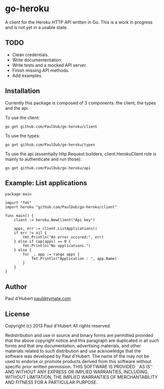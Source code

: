 # go-heroku

A client for the Heroku HTTP API written in Go. This is a work in progress and is not yet in a usable state.

## TODO

 * Clean credentials.
 * Write documententation.
 * Write tests and a mocked API server.
 * Finish missing API methods.
 * Add examples.
 
## Installation

Currently this package is composed of 3 components: the client, the types and the api.

To use the client:

`go get github.com/PaulDub/go-heroku/client`

To use the types:

`go get github.com/PaulDub/go-heroku/types`

To use the api (essentially http.Request builders, client.HerokuClient role is mainly to authenticate and run those):

`go get github.com/PaulDub/go-heroku/api`

## Example: List applications

```
package main

import "fmt"
import heroku "github.com/PaulDub/go-heroku/client"

func main() {
	client := heroku.NewClient("Api key")
	
	apps, err := client.ListApplications()
	if err != nil {
		fmt.Println("An error occured:", err)
	} else if cap(apps) == 0 {
		fmt.Println("No applications.")
	} else {
		for _, app := range apps {
			fmt.Println("Application : ", app.Name)
		}
	}
}
```

## Author

Paul d'Hubert <paul@tymate.com>

## License

Copyright (c) 2013 Paul d'Hubert
All rights reserved.

Redistribution and use in source and binary forms are permitted
provided that the above copyright notice and this paragraph are
duplicated in all such forms and that any documentation,
advertising materials, and other materials related to such
distribution and use acknowledge that the software was developed
by Paul d'Hubert.  The name of the
<organization> may not be used to endorse or promote products derived
from this software without specific prior written permission.
THIS SOFTWARE IS PROVIDED ``AS IS'' AND WITHOUT ANY EXPRESS OR
IMPLIED WARRANTIES, INCLUDING, WITHOUT LIMITATION, THE IMPLIED
WARRANTIES OF MERCHANTABILITY AND FITNESS FOR A PARTICULAR PURPOSE.
